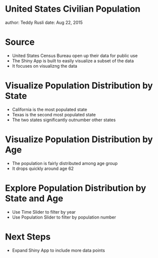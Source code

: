 United States Civilian Population 
========================================================
author: Teddy Rusli
date: Aug 22, 2015

Source
========================================================

- United States Census Bureau open up their data for public use
- The Shiny App is built to easily visualize a subset of the data
- It focuses on visualizng the data


Visualize Population Distribution by State
========================================================

- California is the most populated state
- Texas is the second most populated state
- The two states significantly outnumber other states

Visualize Population Distribution by Age
========================================================

- The population is fairly distributed among age group
- It drops quickly around age 62

Explore Population Distribution by State and Age
========================================================

- Use Time Slider to filter by year
- Use Population Slider to filter by population number



Next Steps
========================================================

- Expand Shiny App to include more data points



